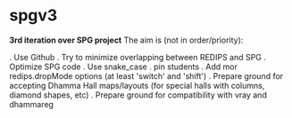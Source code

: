 # spgv3
**3rd iteration over SPG project**
The aim is (not in order/priority): 

. Use Github
. Try to minimize overlapping between REDIPS and SPG
. Optimize SPG code
. Use snake_case
. pin students
. Add mor redips.dropMode options (at least 'switch' and 'shift')
. Prepare ground for accepting Dhamma Hall maps/layouts (for special halls with columns, diamond shapes, etc)
. Prepare ground for compatibility with vray and dhammareg  
 
